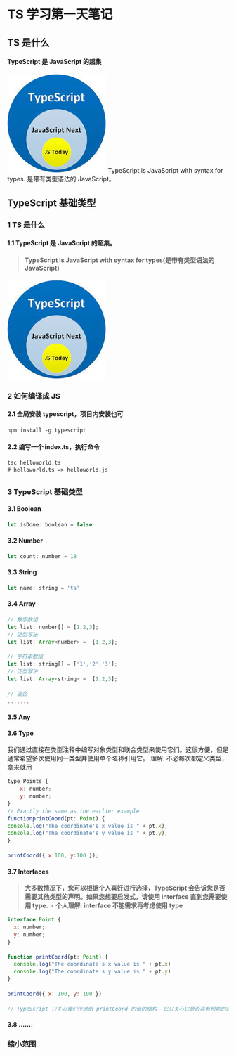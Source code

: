 # TS 学习第一天笔记

## TS 是什么

#### TypeScript 是 JavaScript 的超集

![111](./assets/TSandJS.jpeg)
TypeScript is JavaScript with syntax for types.
是带有类型语法的 JavaScript。

## TypeScript 基础类型

### 1 TS 是什么

#### 1.1 TypeScript 是 JavaScript 的超集。

> #### TypeScript is JavaScript with syntax for types(是带有类型语法的 JavaScript)

![](./assets/TSandJS.jpeg#id=zyPc4&originalType=binary&ratio=1&status=done&style=none)

### 2 如何编译成 JS

#### 2.1 全局安装 typescript，项目内安装也可

```shell
npm install -g typescript
```

#### 2.2 编写一个 index.ts，执行命令

```shell
tsc helloworld.ts
# helloworld.ts => helloworld.js
```

##

### 3 TypeScript 基础类型

#### 3.1 Boolean

```javascript
let isDone: boolean = false
```

#### 3.2 Number

```javascript
let count: number = 18
```

#### 3.3 String

```javascript
let name: string = 'ts'
```

#### 3.4 Array

```javascript
// 数字数组
let list: number[] = [1,2,3];
// 泛型写法
let list: Array<number> =  [1,2,3];

// 字符串数组
let list: string[] = ['1','2','3'];
// 泛型写法
let list: Array<string> =  [1,2,3];

// 混合
.......
```

#### 3.5 Any

#### 3.6 Type

我们通过直接在类型注释中编写对象类型和联合类型来使用它们。这很方便，但是通常希望多次使用同一类型并使用单个名称引用它。
理解: 不必每次都定义类型，拿来就用

```javascript
type Points {
	x: number;
	y: number;
}
// Exactly the same as the earlier example
functionprintCoord(pt: Point) {
console.log("The coordinate's x value is " + pt.x);
console.log("The coordinate's y value is " + pt.y);
}

printCoord({ x:100, y:100 });
```

#### 3.7 Interfaces

> **大多数情况下，您可以根据个人喜好进行选择，TypeScript 会告诉您是否需要其他类型的声明。如果您想要启发式，请使用 interface 直到您需要使用 type.** > **个人理解: interface 不能需求再考虑使用 type**

```javascript
interface Point {
  x: number;
  y: number;
}

function printCoord(pt: Point) {
  console.log("The coordinate's x value is " + pt.x)
  console.log("The coordinate's y value is " + pt.y)
}

printCoord({ x: 100, y: 100 })

// TypeScript 只关心我们传递给 printCoord 的值的结构——它只关心它是否具有预期的属性。仅仅关注类型的结构和功能，这就是为什么我们称TypeScript 为结构类型系统。
```

#### 3.8 .......

### 缩小范围
